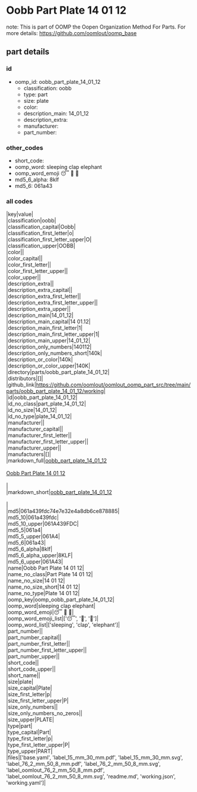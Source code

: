 # Oobb Part Plate 14 01 12  

note: This is part of OOMP the Oopen Organization Method For Parts. For more details: https://github.com/oomlout/oomp_base

##  part details





### id
* oomp_id: oobb_part_plate_14_01_12
  * classification: oobb
  * type: part
  * size: plate
  * color: 
  * description_main: 14_01_12
  * description_extra: 
  * manufacturer: 
  * part_number: 

### other_codes
* short_code: 
* oomp_word: sleeping clap elephant
* oomp_word_emoji :sleeping: :clap: :elephant:
* md5_6_alpha: 8klf
* md5_6: 061a43

### all codes 
|key|value|  
|classification|oobb|  
|classification_capital|Oobb|  
|classification_first_letter|o|  
|classification_first_letter_upper|O|  
|classification_upper|OOBB|  
|color||  
|color_capital||  
|color_first_letter||  
|color_first_letter_upper||  
|color_upper||  
|description_extra||  
|description_extra_capital||  
|description_extra_first_letter||  
|description_extra_first_letter_upper||  
|description_extra_upper||  
|description_main|14_01_12|  
|description_main_capital|14 01.12|  
|description_main_first_letter|1|  
|description_main_first_letter_upper|1|  
|description_main_upper|14_01_12|  
|description_only_numbers|140112|  
|description_only_numbers_short|140k|  
|description_or_color|140k|  
|description_or_color_upper|140K|  
|directory|parts/oobb_part_plate_14_01_12|  
|distributors|[]|  
|github_link|https://github.com/oomlout/oomlout_oomp_part_src/tree/main/parts/oobb_part_plate_14_01_12/working|  
|id|oobb_part_plate_14_01_12|  
|id_no_class|part_plate_14_01_12|  
|id_no_size|14_01_12|  
|id_no_type|plate_14_01_12|  
|manufacturer||  
|manufacturer_capital||  
|manufacturer_first_letter||  
|manufacturer_first_letter_upper||  
|manufacturer_upper||  
|manufacturers|[]|  
|markdown_full|[oobb_part_plate_14_01_12](https://github.com/oomlout/oomlout_oomp_part_src/tree/main/parts/oobb_part_plate_14_01_12/working)<br>[](https://github.com/oomlout/oomlout_oomp_part_src/tree/main/parts/oobb_part_plate_14_01_12/working)<br>[Oobb Part Plate 14 01 12](https://github.com/oomlout/oomlout_oomp_part_src/tree/main/parts/oobb_part_plate_14_01_12/working)<br><br>|  
|markdown_short|[oobb_part_plate_14_01_12](https://github.com/oomlout/oomlout_oomp_part_src/tree/main/parts/oobb_part_plate_14_01_12/working)<br><br>|  
|md5|061a439fdc74e7e32e4a8db6ce878885|  
|md5_10|061a439fdc|  
|md5_10_upper|061A439FDC|  
|md5_5|061a4|  
|md5_5_upper|061A4|  
|md5_6|061a43|  
|md5_6_alpha|8klf|  
|md5_6_alpha_upper|8KLF|  
|md5_6_upper|061A43|  
|name|Oobb Part Plate 14 01 12|  
|name_no_class|Part Plate 14 01 12|  
|name_no_size|14 01 12|  
|name_no_size_short|14 01 12|  
|name_no_type|Plate 14 01 12|  
|oomp_key|oomp_oobb_part_plate_14_01_12|  
|oomp_word|sleeping clap elephant|  
|oomp_word_emoji|:sleeping: :clap: :elephant:|  
|oomp_word_emoji_list|[':sleeping:', ':clap:', ':elephant:']|  
|oomp_word_list|['sleeping', 'clap', 'elephant']|  
|part_number||  
|part_number_capital||  
|part_number_first_letter||  
|part_number_first_letter_upper||  
|part_number_upper||  
|short_code||  
|short_code_upper||  
|short_name||  
|size|plate|  
|size_capital|Plate|  
|size_first_letter|p|  
|size_first_letter_upper|P|  
|size_only_numbers||  
|size_only_numbers_no_zeros||  
|size_upper|PLATE|  
|type|part|  
|type_capital|Part|  
|type_first_letter|p|  
|type_first_letter_upper|P|  
|type_upper|PART|  
|files|['base.yaml', 'label_15_mm_30_mm.pdf', 'label_15_mm_30_mm.svg', 'label_76_2_mm_50_8_mm.pdf', 'label_76_2_mm_50_8_mm.svg', 'label_oomlout_76_2_mm_50_8_mm.pdf', 'label_oomlout_76_2_mm_50_8_mm.svg', 'readme.md', 'working.json', 'working.yaml']|  
